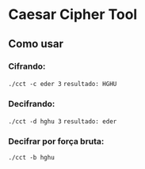 # Caesar Cipher Tool

## Como usar

### Cifrando:
`./cct -c eder 3`
`resultado: HGHU`

### Decifrando:
`./cct -d hghu 3`
`resultado: eder`

### Decifrar por força bruta:
`./cct -b hghu`

